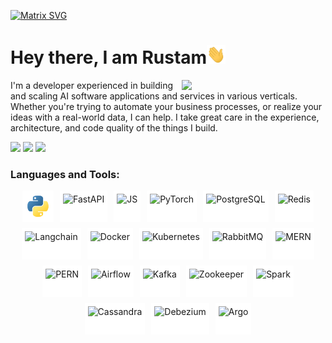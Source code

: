 [![Matrix SVG](https://raw.githubusercontent.com/rodrigograca31/rodrigograca31/master/matrix.svg)](https://www.youtube.com/watch?v=SDkAGkd4NLc)

<!-- ![Anurag's GitHub stats](https://github-readme-stats.vercel.app/api?username=RustX2802&theme=radical) -->

<h1>Hey there, I am Rustam<img src="https://raw.githubusercontent.com/ABSphreak/ABSphreak/master/gifs/Hi.gif" width="30px" height="30px"></h1>
<img align='right' src="https://github.com/RustX2802/RustX2802/blob/main/code.gif" width="230" />

I'm a developer experienced in building and scaling AI software applications and services in various verticals. Whether you're trying to automate your business processes, or realize your ideas with a real-world data, I can help. I take great care in the experience, architecture, and code quality of the things I build.

<a href="https://www.linkedin.com/in/rustx/"><img src="https://github.com/ashutosh1919/ashutosh1919/blob/master/logos/linkedin.png" width="40" /></a>
<a href="https://github.com/RustX2802"><img src="https://github.com/ashutosh1919/ashutosh1919/blob/master/logos/github-logo.png" width="40" /></a>
<a href="mailto:rustix260685@gmail.com"><img src="https://github.com/ashutosh1919/ashutosh1919/blob/master/logos/google-plus.png" width="40" /></a>

### Languages and Tools: 
<div style="display: flex; flex-wrap: wrap; gap: 10px; justify-content: center;">
    <img alt="Python" height="40" style="object-fit: contain; background: white; padding: 5px;" src="https://raw.githubusercontent.com/github/explore/80688e429a7d4ef2fca1e82350fe8e3517d3494d/topics/python/python.png" />
    <img alt="FastAPI" height="40" style="object-fit: contain; background: white; padding: 5px;" src="https://github.com/RustX2802/RustX2802/assets/72299347/1c602bb3-8a64-4de9-b5dd-a01f843f956a" />
    <img alt="JS" height="40" style="object-fit: contain; background: white; padding: 5px;" src="https://upload.wikimedia.org/wikipedia/commons/6/6a/JavaScript-logo.png" />
    <img alt="PyTorch" height="40" style="object-fit: contain; background: white; padding: 5px;" src="https://user-images.githubusercontent.com/72299347/235560205-f594c099-fcb7-4774-9175-c1e1ebc980be.png" />
    <img alt="PostgreSQL" height="40" style="object-fit: contain; background: white; padding: 5px;" src="https://tse1.mm.bing.net/th?id=OIP.OLVs3hIrsatz5RPKbYdYyQHaHa&pid=Api&P=0&h=220" />
    <img alt="Redis" height="40" style="object-fit: contain; background: white; padding: 5px;" src="https://cdn.icon-icons.com/icons2/2415/PNG/512/redis_original_wordmark_logo_icon_146369.png" />
    <img alt="Langchain" height="40" style="object-fit: contain; background: white; padding: 5px;" src="https://user-images.githubusercontent.com/72299347/235559294-788a4905-9a8d-4797-b163-3e0a2ba49a9f.png" />
    <img alt="Docker" height="40" style="object-fit: contain; background: white; padding: 5px;" src="https://www.docker.com/wp-content/uploads/2022/03/vertical-logo-monochromatic.png" />
    <img alt="Kubernetes" height="40" style="object-fit: contain; background: white; padding: 5px;" src="https://github.com/RustX2802/RustX2802/assets/72299347/13438166-2582-4c30-9436-7b0bcd9f91fb" />
    <img alt="RabbitMQ" height="40" style="object-fit: contain; background: white; padding: 5px;" src="https://github.com/RustX2802/RustX2802/assets/72299347/f81c360d-2e43-4dbc-ba49-d3bb3d68a26c" />
    <img alt="MERN" height="40" style="object-fit: contain; background: white; padding: 5px;" src="https://github.com/RustX2802/RustX2802/assets/72299347/caaa61b8-db94-4b58-bdbc-0047690d3b34" />
    <img alt="PERN" height="40" style="object-fit: contain; background: white; padding: 5px;" src="https://github.com/RustX2802/RustX2802/assets/72299347/b44fc314-ebf0-46fd-8823-c8c534f90d21" />
    <img alt="Airflow" height="40" style="object-fit: contain; background: white; padding: 5px;" src="https://tse1.mm.bing.net/th?id=OIP.FJsMPN5kPMI7JuqhsaP7rAHaC3&pid=Api&P=0&h=220" />
    <img alt="Kafka" height="40" style="object-fit: contain; background: white; padding: 5px;" src="https://tse4.mm.bing.net/th?id=OIP.o30BLfJK07yi1diHKhALZwHaDc&pid=Api&P=0&h=220" />
    <img alt="Zookeeper" height="40" style="object-fit: contain; background: white; padding: 5px;" src="https://tse4.mm.bing.net/th?id=OIP._iVZL3Sq9aDRV0ZRSHxEpQHaEA&pid=Api&P=0&h=220" />
    <img alt="Spark" height="40" style="object-fit: contain; background: white; padding: 5px;" src="https://tse1.mm.bing.net/th?id=OIP.Y0ow0GddcVnLgAzpvGI0EAHaFF&pid=Api&P=0&h=220" />
    <img alt="Cassandra" height="40" style="object-fit: contain; background: white; padding: 5px;" src="https://tse4.mm.bing.net/th?id=OIP.k3gde67T6UqdAcwredOOYAHaB-&pid=Api&P=0&h=220" />
    <img alt="Debezium" height="40" style="object-fit: contain; background: white; padding: 5px;" src="https://datasturdy.com/wp-content/uploads/2024/12/Debezium-logo.png" />
    <img alt="Argo" height="40" style="object-fit: contain; background: white; padding: 5px;" src="https://miro.medium.com/v2/resize:fit:902/0*fWfPXoZ1V2wUDl05" />
</div>
